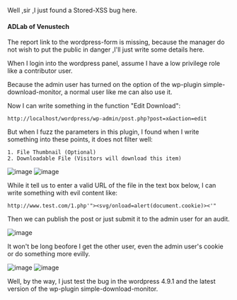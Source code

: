 Well ,sir ,I just found a Stored-XSS bug here.

#### ADLab of Venustech

The report link to the wordpress-form is missing, because the manager do not wish to put the public in danger ,I'll just write some details here.

When I login into the wordpress panel, assume I have a low privilege role like a contributor user.

Because the admin user has turned on the option of the wp-plugin  simple-download-monitor, a normal user like me can also use it.

Now I can write something in the function "Edit Download":
```
http://localhost/wordpress/wp-admin/post.php?post=x&action=edit
```

But when I fuzz the parameters in this plugin, I found when I write something into these points, it does not filter well:
```
1. File Thumbnail (Optional)
2. Downloadable File (Visitors will download this item)
```

![image](https://raw.githubusercontent.com/d4wner/Vulnerabilities-Report/master/pic/simple-download-monitor/sxss1.png)
![image](https://raw.githubusercontent.com/d4wner/Vulnerabilities-Report/master/pic/simple-download-monitor/sxss2.png)


While it tell us to enter a valid URL of the file in the text box below, I can write something with evil content like:

```
http://www.test.com/1.php'"><svg/onload=alert(document.cookie)><'"
```

Then we can publish the post or just submit it to the admin user for an audit.

![image](https://raw.githubusercontent.com/d4wner/Vulnerabilities-Report/master/pic/simple-download-monitor/sxss4.png)

It won't be long beofore I get the other user, even the admin user's cookie or do something more evilly.

![image](https://raw.githubusercontent.com/d4wner/Vulnerabilities-Report/master/pic/simple-download-monitor/sxss3.png)
![image](https://raw.githubusercontent.com/d4wner/Vulnerabilities-Report/master/pic/simple-download-monitor/sxss5.png)

Well,  by the way, I just test the bug in the wordpress 4.9.1 and the latest version of the wp-plugin simple-download-monitor.
